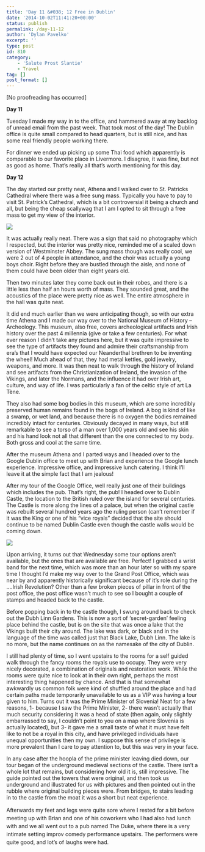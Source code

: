 ```yaml
---
title: 'Day 11 &#038; 12 Free in Dublin'
date: '2014-10-02T11:41:20+00:00'
status: publish
permalink: /day-11-12
author: 'Dylan Pavelko'
excerpt: ''
type: post
id: 810
category:
    - 'Salute Prost Slantie'
    - Travel
tag: []
post_format: []
---
```

\[No proofreading has occurred\]

**Day 11**

Tuesday I made my way in to the office, and hammered away at my backlog of unread email from the past week. That took most of the day! The Dublin office is quite small compared to head quarters, but is still nice, and has some real friendly people working there.

For dinner we ended up picking up some Thai food which apparently is comparable to our favorite place in Livermore. I disagree, it was fine, but not as good as home. That’s really all that’s worth mentioning for this day.

**Day 12**

The day started our pretty neat, Athena and I walked over to St. Patricks Cathedral where there was a free sung mass. Typically you have to pay to visit St. Patrick’s Cathedral, which is a bit controversial it being a church and all, but being the cheap scallywag that I am I opted to sit through a free mass to get my view of the interior.

![](https://i0.wp.com/dylanpavelko.smugmug.com/Travel/Salute-Proste-Slainte/Day12/i-fFvkPrQ/0/L/PA010100-L.jpg?resize=480%2C360)

It was actually really neat. There was a sign that said no photography which I respected, but the interior was pretty nice, reminded me of a scaled down version of Westminster Abbey. The sung mass though was really cool, we were 2 out of 4 people in attendance, and the choir was actually a young boys choir. Right before they are bustled through the aisle, and none of them could have been older than eight years old.

Then two minutes later they come back out in their robes, and there is a little less than half an hours worth of mass. They sounded great, and the acoustics of the place were pretty nice as well. The entire atmosphere in the hall was quite neat.

It did end much earlier than we were anticipating though, so with our extra time Athena and I made our way over to the National Museum of History – Archeology. This museum, also free, covers archeological artifacts and Irish history over the past 4 millennia (give or take a few centuries). For what ever reason I didn’t take any pictures here, but it was quite impressive to see the type of artifacts they found and admire their craftsmanship from era’s that I would have expected our Neanderthal brethren to be inventing the wheel! Much ahead of that, they had metal kettles, gold jewelry, weapons, and more. It was then neat to walk through the history of Ireland and see artifacts from the Christianization of Ireland, the invasion of the Vikings, and later the Normans, and the influence it had over Irish art, culture, and way of life. I was particularly a fan of the celtic style of art La Tène.

They also had some bog bodies in this museum, which are some incredibly preserved human remains found in the bogs of Ireland. A bog is kind of like a swamp, or wet land, and because there is no oxygen the bodies remained incredibly intact for centuries. Obviously decayed in many ways, but still remarkable to see a torso of a man over 1,000 years old and see his skin and his hand look not all that different than the one connected to my body. Both gross and cool at the same time.

After the museum Athena and I parted ways and I headed over to the Google Dublin office to meet up with Brian and experience the Google lunch experience. Impressive office, and impressive lunch catering. I think I’ll leave it at the simple fact that I am jealous!

After my tour of the Google Office, well really just one of their buildings which includes the pub. That’s right, the pub! I headed over to Dublin Castle, the location to the British ruled over the island for several centuries. The Castle is more along the lines of a palace, but when the original castle was rebuilt several hundred years ago the ruling person (can’t remember if it was the King or one of his “vice royals” decided that the site should continue to be named Dublin Castle even though the castle walls would be coming down.

![](https://i2.wp.com/dylanpavelko.smugmug.com/Travel/Salute-Proste-Slainte/Day12/i-5hxF7xC/0/L/PA010102-L.jpg?resize=480%2C360)

Upon arriving, it turns out that Wednesday some tour options aren’t available, but the ones that are available are free. Perfect! I grabbed a wrist band for the next time, which was more than an hour later so with my spare time I thought I’d make my way over to the Grand Post Office, which was near by and apparently historically significant because of it’s role during the ….Irish Revolution? Other than a few broken pieces of pillar in front of the post office, the post office wasn’t much to see so I bought a couple of stamps and headed back to the castle.

Before popping back in to the castle though, I swung around back to check out the Dubh Linn Gardens. This is now a sort of ‘secret-garden’ feeling place behind the castle, but is on the site that was once a lake that the Vikings built their city around. The lake was dark, or black and in the language of the time was called just that Black Lake, Dubh Linn. The lake is no more, but the name continues on as the namesake of the city of Dublin.

I still had plenty of time, so I went upstairs to the rooms for a self guided walk through the fancy rooms the royals use to occupy. They were very nicely decorated, a combination of originals and restoration work. While the rooms were quite nice to look at in their own right, perhaps the most interesting thing happened by chance. And that is that somewhat awkwardly us common folk were kind of shuffled around the place and had certain paths made temporarily unavailable to us as a VIP was having a tour given to him. Turns out it was the Prime Minister of Slovenia! Neat for a few reasons, 1- because I saw the Prime Minister, 2- there wasn’t actually that much security considering it was a head of state (then again, only slightly embarrassed to say, I couldn’t point to you on a map where Slovenia is actually located), but 3- it gave me a small taste of what it must have felt like to not be a royal in this city, and have privileged individuals have unequal opportunities then my own. I suppose this sense of privilege is more prevalent than I care to pay attention to, but this was very in your face.

In any case after the hoopla of the prime minister leaving died down, our tour began of the underground medieval sections of the castle. There isn’t a whole lot that remains, but considering how old it is, still impressive. The guide pointed out the towers that were original, and then took us underground and illustrated for us with pictures and then pointed out in the rubble where original building pieces were. From bridges, to stairs leading in to the castle from the moat it was a short but neat experience.

<span style="line-height: 1.5em;">Afterwards my feet and legs were quite sore where I rested for a bit before meeting up with Brian and one of his coworkers who I had also had lunch with and we all went out to a pub named The Duke, where there is a very intimate setting improv comedy performance upstairs. The performers were quite good, and lot’s of laughs were had.</span>